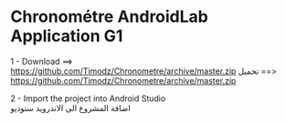 # Chronométre AndroidLab Application G1

1 - Download ==> https://github.com/Timodz/Chronometre/archive/master.zip
    تحميل ==> https://github.com/Timodz/Chronometre/archive/master.zip

2 - Import the project into Android Studio  
        اضافة المشروع الى الاندرويد ستوديو
        
